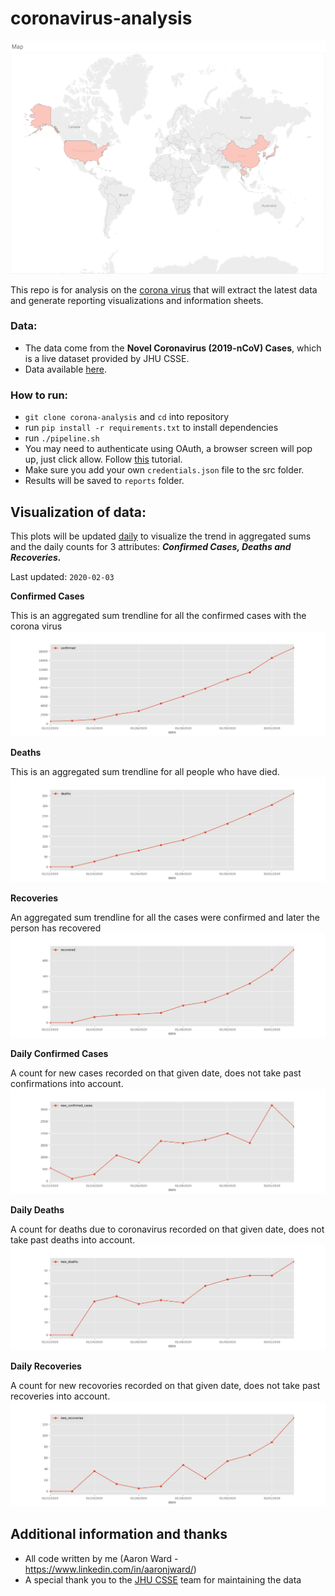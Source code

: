 # coronavirus-analysis

![alt text](https://github.com/AaronWard/coronavirus-analysis/blob/master/tableau/spread.gif "Spread of coronavirus 22nd to 29th")

This repo is for analysis on the [corona virus](https://www.who.int/health-topics/coronavirus) that will extract the latest data and generate reporting visualizations and information sheets.

### Data:
- The data come from the **Novel Coronavirus (2019-nCoV) Cases**,  which is a live dataset provided by JHU CSSE. 
- Data available [here](https://docs.google.com/spreadsheets/d/1yZv9w9zRKwrGTaR-YzmAqMefw4wMlaXocejdxZaTs6w).

### How to run:
- `git clone corona-analysis` and `cd` into repository
- run `pip install -r requirements.txt` to install dependencies
- run `./pipeline.sh`
- You may need to authenticate using OAuth, a browser screen will pop up, just click allow. Follow [this](https://developers.google.com/sheets/api/quickstart/python) tutorial. 
- Make sure you add your own `credentials.json` file to the src folder.
- Results will be saved to `reports` folder. 

## Visualization of data:

This plots will be updated <u>daily</u> to visualize the trend in aggregated sums and the daily counts for 3 attributes: **<i>Confirmed Cases, Deaths and Recoveries.</i>**

Last updated:  `2020-02-03`

**Confirmed Cases**

This is an aggregated sum trendline for all the confirmed cases with the corona virus
![alt text](./reports/images/confirmed_trendline.jpg "Current trend of confirmed cases")


**Deaths**

This is an aggregated sum trendline for all people who have died.
![alt text](./reports/images/deaths_trendline.jpg "Current trend of confirmed cases")


**Recoveries**

An aggregated sum trendline for all the cases were confirmed and later the person has recovered
![alt text](./reports/images/recovered_trendline.jpg "Current trend of confirmed cases")

**Daily Confirmed Cases**

A count for new cases recorded on that given date, does not take past confirmations into account. 
![alt text](./reports/images/new_confirmed_cases_trendline.jpg "Current trend of confirmed cases")

**Daily Deaths**

A count for deaths due to coronavirus recorded on that given date, does not take past deaths into account. 
![alt text](./reports/images/new_deaths_trendline.jpg "Current trend of confirmed cases")

**Daily Recoveries**

A count for new recovories recorded on that given date, does not take past recoveries into account. 
![alt text](./reports/images/new_recoveries_trendline.jpg "Current trend of confirmed cases")


## Additional information and thanks
- All code written by me (Aaron Ward  - https://www.linkedin.com/in/aaronjward/)
- A special thank you to the [JHU CSSE](https://systems.jhu.edu/) team for maintaining the data
